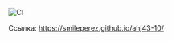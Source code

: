 ![CI](https://github.com/smileperez/ahj43-10/actions/workflows/web.yml/badge.svg)

Ссылка:
https://smileperez.github.io/ahj43-10/